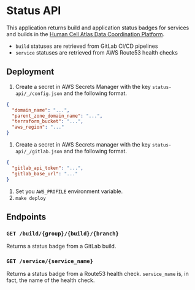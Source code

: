 # Status API

This application returns build and application status badges for services and builds in the
[Human Cell Atlas Data Coordination Platform](https://humancellatlas.org/data-sharing).

* `build` statuses are retrieved from GitLab CI/CD pipelines
* `service` statuses are retrieved from AWS Route53 health checks

## Deployment

1. Create a secret in AWS Secrets Manager with the key `status-api/_/config.json` and the following format.
```json
{
  "domain_name": "...",
  "parent_zone_domain_name": "...",
  "terraform_bucket": "...",
  "aws_region": "..."
}
```
1. Create a secret in AWS Secrets manager with the key `status-api/_/gitlab.json` and the following format.
```json
{
  "gitlab_api_token": "...",
  "gitlab_base_url": "..."
}
```
1. Set you `AWS_PROFILE` environment variable.
1. `make deploy`

## Endpoints

### `GET /build/{group}/{build}/{branch}`

Returns a status badge from a GitLab build.

### `GET /service/{service_name}`

Returns a status badge from a Route53 health check. `service_name` is, in fact, the name of the health check.
